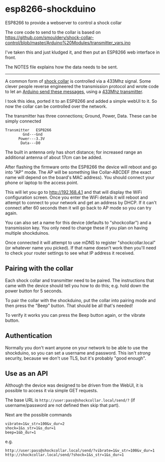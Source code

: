 # esp8266-shockduino

ESP8266 to provide a webserver to control a shock collar

The core code to send to the collar is based on 
    https://github.com/smouldery/shock-collar-control/blob/master/Arduino%20Modules/transmitter_vars.ino

I've taken this and just kludged it, and then put an ESP8266 web interface
in front.

The NOTES file explains how the data needs to be sent.

---

A common form of [shock collar](https://www.amazon.com/gp/product/B00W6ZHZMI)
is controlled via a 433Mhz signal.  Some clever people reverse engineered
the transmission protocol and wrote code to let an [Arduino send these
messages](https://github.com/smouldery/shock-collar-control/blob/master/Arduino%20Modules/transmitter_vars.ino), using a [433Mhz transmitter](https://www.amazon.com/gp/product/B01DKC2EY4).

I took this idea, ported it to an ESP8266 and added a simple webUI to it.
So now the collar can be controlled over the network.

The transmitter has three connections; Ground, Power, Data.  These can be
simply connected

    Transmitter   ESP8266
            Gnd---Gnd
          Power---3.3V
           Data---D0

The built in antenna only has short distance; for increased range an additional
antenna of about 17cm can be added.

After flashing the firmware onto the ESP8266 the device will reboot and
go into "AP" mode.  The AP will be something like Collar-ABCDEF (the exact
name will depend on the board's MAC address).  You should connect your phone
or laptop to the access point.

This will let you go to http://192.168.4.1 and that will display the
WiFi configuration screen.  Once you enter the WiFi details it will reboot
and attempt to connect to your network and get an address by DHCP.  If it
can't connect after 60 seconds then it will go back to AP mode so you can
try again.

You can also set a name for this device (defaults to "shockcollar") and
a transmission key.  You only need to change these if you plan on having
multiple shockduinos.

Once connected it will attempt to use mDNS to register "shockcollar.local"
(or whatever name you picked).  If that name doesn't work then you'll
need to check your router settings to see what IP address it received.

## Pairing with the collar

Each shock collar and transmitter need to be paired.  The instructions
that came with the device should tell you how to do this; e.g. hold down
the power button for 5 seconds.

To pair the collar with the shockduino, put the collar into pairing mode
and then press the "Beep" button.  That should be all that's needed!

To verify it works you can press the Beep button again, or the vibrate
button.  

## Authentication

Normally you don't want anyone on your network to be able to use the
shockduino, so you can set a username and password.  This isn't _strong_
security, because we don't use TLS, but it's probably "good enough".

## Use as an API

Although the device was designed to be driven from the WebUI, it is possible
to access it via simple GET requests.

The base URL is `http://user:pass@shockcollar.local/send/?`  (if
username/password are not defined then skip that part).

Next are the possible commands

    vibrate=1&v_str=100&v_dur=2
    shock=1&s_str=1&s_dur=1
    beep=1&b_dur=1

e.g.

    http://user:pass@shockcollar.local/send/?vibrate=1&v_str=100&v_dur=1
    http://shockcollar.local/send/?shock=1&s_str=1&s_dur=1
